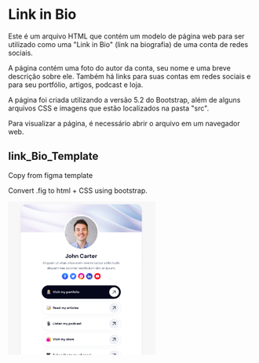 # Link in Bio
Este é um arquivo HTML que contém um modelo de página web para ser utilizado como uma "Link in Bio" (link na biografia) de uma conta de redes sociais.

A página contém uma foto do autor da conta, seu nome e uma breve descrição sobre ele. Também há links para suas contas em redes sociais e para seu portfólio, artigos, podcast e loja.

A página foi criada utilizando a versão 5.2 do Bootstrap, além de alguns arquivos CSS e imagens que estão localizados na pasta "src".

Para visualizar a página, é necessário abrir o arquivo em um navegador web.

## link_Bio_Template
Copy from figma template

Convert .fig to html + CSS using bootstrap.

<img src="./2022-11-20 16-32-40.png" alt="" width="300">
